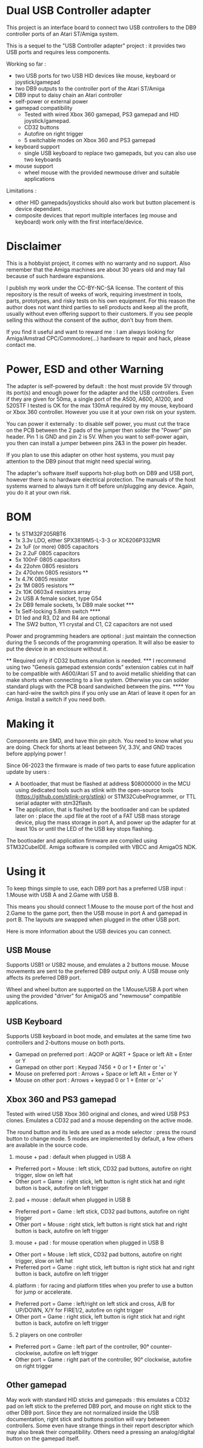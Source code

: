 # Dual USB Controller adapter
This project is an interface board to connect two USB controllers to the DB9 controller ports of an Atari ST/Amiga system.

This is a sequel to the "USB Controller adapter" project : it provides two USB ports and requires less components.

Working so far :
- two USB ports for two USB HID devices like mouse, keyboard or joystick/gamepad
- two DB9 outputs to the controller port of the Atari ST/Amiga
- DB9 input to daisy chain an Atari controller
- self-power or external power
- gamepad compatibility
  - Tested with wired Xbox 360 gamepad, PS3 gamepad and HID joystick/gamepad.
  - CD32 buttons
  - Autofire on right trigger
  - 5 switchable modes on Xbox 360 and PS3 gamepad
- keyboard support
  - single USB keyboard to replace two gamepads, but you can also use two keyboards
- mouse support
  - wheel mouse with the provided newmouse driver and suitable applications

Limitations :
- other HID gamepads/joysticks should also work but button placement is device dependant.
- composite devices that report multiple interfaces (eg mouse and keyboard) work only with the first interface/device.

# Disclaimer
This is a hobbyist project, it comes with no warranty and no support. Also remember that the Amiga machines are about 30 years old and may fail because of such hardware expansions.

I publish my work under the CC-BY-NC-SA license. The content of this repository is the result of weeks of work, requiring investment in tools, parts, prototypes, and risky tests on his own equipment. For this reason the author does not want third parties to sell products and keep all the profit, usually without even offering support to their customers. If you see people selling this without the consent of the author, don't buy from them.

If you find it useful and want to reward me : I am always looking for Amiga/Amstrad CPC/Commodore(...) hardware to repair and hack, please contact me.

# Power, ESD and other Warning
The adapter is self-powered by default : the host must provide 5V through its port(s) and enough power for the adapter and the USB controllers. Even if they are given for 50ma, a single port of the A500, A600, A1200, and 520STF I tested is OK for the max 130mA required by my mouse, keyboard or Xbox 360 controller. However you use it at your own risk on your system.

You can power it externally : to disable self power, you must cut the trace on the PCB between the 2 pads of the jumper then solder the "Power" pin header. Pin 1 is GND and pin 2 is 5V. When you want to self-power again, you then can install a jumper between pins 2&3 in the power pin header.

If you plan to use this adapter on other host systems, you must pay attention to the DB9 pinout that might need special wiring.

The adapter's software itself supports hot-plug both on DB9 and USB port, however there is no hardware electrical protection. The manuals of the host systems warned to always turn it off before un/plugging any device. Again, you do it at your own risk.

# BOM
- 1x STM32F205RBT6
- 1x 3.3v LDO, either SPX3819M5-L-3-3 or XC6206P332MR
- 2x 1uF (or more) 0805 capacitors
- 2x 2.2uF 0805 capacitors
- 5x 100nF 0805 capacitors
- 4x 22ohm 0805 resistors
- 2x 470ohm 0805 resistors **
- 1x 4.7K 0805 resistor
- 2x 1M 0805 resistors **
- 2x 10K 0603x4 resistors array
- 2x USB A female socket, type G54
- 2x DB9 female sockets, 1x DB9 male socket ***
- 1x Self-locking 5.8mm switch ****
- D1 led and R3, D2 and R4 are optional
- The SW2 button, Y1 crystal and C1, C2 capacitors are not used

Power and programming headers are optional : just maintain the connection during the 5 seconds of the programming operation. It will also be easier to put the device in an enclosure without it.

** Required only if CD32 buttons emulation is needed.
*** I recommend using two "Genesis gamepad extension cords" extension cables cut in half to be compatible with A600/Atari ST and to avoid metallic shielding that can make shorts when connecting to a live system. Otherwise you can solder standard plugs with the PCB board sandwiched between the pins.
**** You can hard-wire the switch pins if you only use an Atari of leave it open for an Amiga. Install a switch if you need both.

# Making it
Components are SMD, and have thin pin pitch. You need to know what you are doing. Check for shorts at least between 5V, 3.3V, and GND traces before applying power !

Since 06-2023 the firmware is made of two parts to ease future application update by users :
- A bootloader, that must be flashed at address $08000000 in the MCU using dedicated tools such as stlink with the open-source tools (https://github.com/stlink-org/stlink) or STM32CubeProgrammer, or TTL serial adapter with stm32flash.
- The application, that is flashed by the bootloader and can be updated later on : place the .upd file at the root of a FAT USB mass storage device, plug the mass storage in port A, and power up the adapter for at least 10s or until the LED of the USB key stops flashing.

The bootloader and application firmware are compiled using STM32CubeIDE. Amiga software is compiled with VBCC and AmigaOS NDK.

# Using it
To keep things simple to use, each DB9 port has a preferred USB input : 1.Mouse with USB A and 2.Game with USB B.

This means you should connect 1.Mouse to the mouse port of the host and 2.Game to the game port, then the USB mouse in port A and gamepad in port B. The layouts are swapped when plugged in the other USB port.

Here is more information about the USB devices you can connect.

## USB Mouse
Supports USB1 or USB2 mouse, and emulates a 2 buttons mouse.
Mouse movements are sent to the preferred DB9 output only. A USB mouse only affects its preferred DB9 port.

Wheel and wheel button are supported on the 1.Mouse/USB A port when using the provided "driver" for AmigaOS and "newmouse" compatible applications.

## USB Keyboard
Supports USB keyboard in boot mode, and emulates at the same time two controllers and 2-buttons mouse on both ports.
- Gamepad on preferred port : AQOP or AQRT + Space or left Alt + Enter or Y
- Gamepad on other port : Keypad 7456 + 0 or 1 + Enter or '+'
- Mouse on preferred port : Arrows + Space or left Alt + Enter or Y
- Mouse on other port : Arrows + keypad 0 or 1 + Enter or '+'

## Xbox 360 and PS3 gamepad
Tested with wired USB Xbox 360 original and clones, and wired USB PS3 clones. Emulates a CD32 pad and a mouse depending on the active mode.

The round button and its leds are used as a mode selector : press the round button to change mode.
5 modes are implemented by default, a few others are available in the source code.

1. mouse + pad : default when plugged in USB A
  * Preferred port = Mouse : left stick, CD32 pad buttons, autofire on right trigger, slow on left hat
  * Other port = Game : right stick, left button is right stick hat and right button is back, autofire on left trigger
2. pad + mouse : default when plugged in USB B
  * Preferred port = Game : left stick, CD32 pad buttons, autofire on right trigger
  * Other port = Mouse : right stick, left button is right stick hat and right button is back, autofire on left trigger
3. mouse + pad : for mouse operation when plugged in USB B 
  * Other port = Mouse : left stick, CD32 pad buttons, autofire on right trigger, slow on left hat
  * Preferred port = Game : right stick, left button is right stick hat and right button is back, autofire on left trigger
4. platform : for racing and platform titles when you prefer to use a button for jump or accelerate.
  * Preferred port = Game : left/right on left stick and cross, A/B for UP/DOWN, X/Y for FIRE1/2, autofire on right trigger
  * Other port = Game : right stick, left button is right stick hat and right button is back, autofire on left trigger
5. 2 players on one controller
  * Preferred port = Game : left part of the controller, 90° counter-clockwise, autofire on left trigger
  * Other port = Game : right part of the controller, 90° clockwise, autofire on right trigger

## Other gamepad
May work with standard HID sticks and gamepads : this emulates a CD32 pad on left stick to the preferred DB9 port, and mouse on right stick to the other DB9 port.
Since they are not normalized inside the USB documentation, right stick and buttons position will vary between controllers. Some even have strange things in their report descriptor which may also break their compatibility. Others need a pressing an analog/digital button on the gamepad itself.

